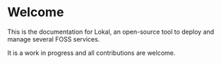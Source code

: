 # Welcome

This is the documentation for Lokal, an open-source tool to deploy and manage several FOSS services.

It is a work in progress and all contributions are welcome.

